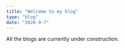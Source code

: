 ```yaml
---
title: "Welcome to my blog"
type: "blog"
date: "2020-9-7"
---
```


All the blogs are currently under construction.


